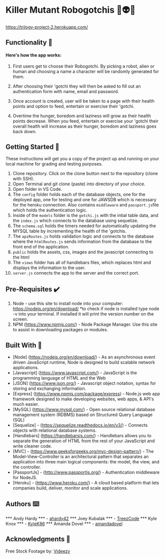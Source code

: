 # Killer Mutant Robogotchis 🤖👽👾
https://trilogy-project-2.herokuapp.com/

## Functionality 💪
#### Here's how the app works: 
1. First users get to choose their Robogotchi. By picking a robot, alien or human and choosing a name a character will be randomly generated for them. 

2. After choosing their 'gotchi they will then be asked to fill out an authentication form with name, email and password. 

3. Once account is created, user will be taken to a page with their health points and option to feed, entertain or exercise their 'gotchi. 

4. Overtime the hunger, boredom and laziness will grow as their health points decrease. When you feed, entertain or exercise your 'gotchi their overall health will increase as their hunger, boredom and laziness goes back down. 

## Getting Started 🏁

These instructions will get you a copy of the project up and running on your local machine for grading and testing purposes. 

1. Clone repository. Click on the clone button next to the repository (clone with SSH). 
2. Open Terminal and git clone (paste) into directory of your choice. 
3. Open folder in VS Code. 
4. The `config` folder holds each of the database objects, one for the deployed app, one for testing and one for JAWSDB which is necessary for the heroku connection. Also contains `middleware` and `passport.js`file which holds the authentication logic.
5. Inside of the `models` folder is the `gotchi.js` with the intial table data, and the `index.js` which connects to the database using sequelize. 
6. The `schema.sql` holds the timers needed for automatically updating the MYSQL table by incrementing the health of the 'gotchis. 
7. The `apiRoutes.js` holds validation logic and connects to the database where the `htmlRoutes.js` sends information from the database to the front end of the application. 
8. `public` holds the assets, css, images and the javascript connecting to the html
9. The `views` folder has all of handlebars files, which replaces html and displays the information to the user. 
10. `server.js` connects the app to the server and the correct port.

## Pre-Requisites ✔️

1. Node - use this site to install node into your computer: https://nodejs.org/en/download/
    *to check if node is installed type node -v into your terminal. If installed it will print the version number on the screen.
2. NPM (https://www.npmjs.com/) - Node Package Manager. Use this site to assist in downloading packages or modules. 

## Built With 🔧

* [Node] (https://nodejs.org/en/download/) - As an asynchronous event driven JavaScript runtime, Node is designed to build scalable network applications. 
* [Javascript] (https://www.javascript.com/) - JavaScript is the programming language of HTML and the Web
* [JSON] (https://www.json.org/) - Javascript object notation, syntax for storing and exchanging information. 
* [Express] (https://www.npmjs.com/package/express) - Node.js web app framework designed to make developing websites, web apps, & API's much easier.
* [MySQL] (https://www.mysql.com/) - Open source relational database management system (RDBMS) based on Structured Query Language (SQL)
* [Sequelize] - (https://sequelize.readthedocs.io/en/v3/) - Connects objects with relational database systems. 
* [Handlebars] (https://handlebarsjs.com/) - Handlebars allows you to separate the generation of HTML from the rest of your JavaScript and write cleaner code.
* [MVC] - (https://www.geeksforgeeks.org/mvc-design-pattern/) - The Model-View-Controller is an architectural pattern that separates an application into three main logical components: the model, the view, and the controller.
* [PassportJs] - (http://www.passportjs.org/) - Authentication middleware for NodeJS. 
* [Heroku] - (https://www.heroku.com/) - A cloud based platform that lets companies build, deliver, monitor and scale applications.
 

## Authors ⌨️

*** Andy Hardy *** - [ahardy42](https://github.com/ahardy42)
*** Joey Kubalak *** - [TreezCode](https://github.com/TreezCode)
*** Kyle Knox *** - [KyleK86](https://github.com/KyleK86)
*** Amanda Dovel *** - [amandadovel](https://github.com/amandadovel)

## Acknowledgments 🌟

Free Stock Footage by: 
<a href="http://www.videezy.com">Videezy</a>
